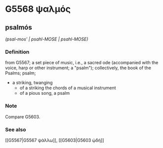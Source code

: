 # G5568 ψαλμός

## psalmós

_(psal-mos' | psahl-MOSE | psahl-MOSE)_

### Definition

from G5567; a set piece of music, i.e., a sacred ode (accompanied with the voice, harp or other instrument; a "psalm"); collectively, the book of the Psalms; psalm; 

- a striking, twanging
  - of a striking the chords of a musical instrument
  - of a pious song, a psalm

### Note

Compare G5603.

### See also

[[G5567|G5567 ψάλλω]], [[G5603|G5603 ᾠδή]]
